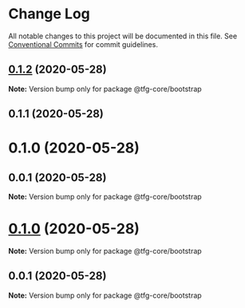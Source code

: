 # Change Log

All notable changes to this project will be documented in this file.
See [Conventional Commits](https://conventionalcommits.org) for commit guidelines.

## [0.1.2](https://github.com/isidrok/tfg/compare/@tfg-core/bootstrap@0.1.1...@tfg-core/bootstrap@0.1.2) (2020-05-28)

**Note:** Version bump only for package @tfg-core/bootstrap





## 0.1.1 (2020-05-28)



# 0.1.0 (2020-05-28)



## 0.0.1 (2020-05-28)

**Note:** Version bump only for package @tfg-core/bootstrap





# [0.1.0](https://github.com/isidrok/tfg/compare/v0.0.1...v0.1.0) (2020-05-28)

**Note:** Version bump only for package @tfg-core/bootstrap





## 0.0.1 (2020-05-28)

**Note:** Version bump only for package @tfg-core/bootstrap
